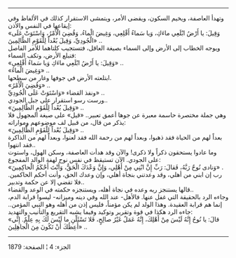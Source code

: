 ------------------------------------------------------------------------

وتهدأ العاصفة، ويخيم السكون، ويقضى الأمر، ويتمشى الاستقرار كذلك في
الألفاظ وفي إيقاعها في النفس والأذن:  
«وَقِيلَ: يا أَرْضُ ابْلَعِي ماءَكِ، وَيا سَماءُ أَقْلِعِي، وَغِيضَ الْماءُ، وَقُضِيَ الْأَمْرُ، وَاسْتَوَتْ
عَلَى الْجُودِيِّ، وَقِيلَ بُعْداً لِلْقَوْمِ الظَّالِمِينَ» ..  
ويوجه الخطاب إلى الأرض وإلى السماء بصيغة العاقل، فتستجيب كلتاهما للأمر
الفاصل فتبلع الأرض، وتكف السماء:  
«وَقِيلَ: يا أَرْضُ ابْلَعِي ماءَكِ وَيا سَماءُ أَقْلِعِي» ..  
«وَغِيضَ الْماءُ» ..  
ابتلعته الأرض في جوفها وغار من سطحها.  
«وَقُضِيَ الْأَمْرُ» ..  
ونفذ القضاء «وَاسْتَوَتْ عَلَى الْجُودِيِّ» ..  
ورست رسو استقرار على جبل الجودي..  
«وَقِيلَ بُعْداً لِلْقَوْمِ الظَّالِمِينَ» ..  
وهي جملة مختصرة حاسمة معبرة عن جوها أعمق تعبير.. «قيل» على صيغة المجهول
فلا يذكر من قال، من قبيل لف موضوعهم ومواراته:  
«وَقِيلَ بُعْداً لِلْقَوْمِ الظَّالِمِينَ» ..  
بعداً لهم من الحياة فقد ذهبوا، وبعداً لهم من رحمة الله فقد لعنوا، وبعداً
لهم من الذاكرة فقد انتهوا..  
وما عادوا يستحقون ذكراً ولا ذكرى! والآن وقد هدأت العاصفة، وسكن الهول،
واستوت على الجودي. الآن تستيقظ في نفس نوح لهفة الوالد المفجوع:  
«وَنادى نُوحٌ رَبَّهُ، فَقالَ: رَبِّ إِنَّ ابْنِي مِنْ أَهْلِي، وَإِنَّ وَعْدَكَ الْحَقُّ، وَأَنْتَ أَحْكَمُ
الْحاكِمِينَ» .  
رب إن ابني من أهلي، وقد وعدتني بنجاة أهلي، وإن وعدك الحق، وأنت أحكم
الحاكمين. فلا تقضي إلا عن حكمة وتدبير..  
قالها يستنجز ربه وعده في نجاة أهله، ويستنجزه حكمته في الوعد والقضاء..  
وجاءه الرد بالحقيقة التي غفل عنها. فالأهل- عند الله وفي دينه وميزانه-
ليسوا قرابة الدم، إنما هم قرابة العقيدة. وهذا الولد لم يكن مؤمناً، فليس
إذن من أهله وهو النبي المؤمن.. جاءه الرد هكذا في قوة وتقرير وتوكيد وفيما
يشبه التقريع والتأنيب والتهديد:  
«قالَ: يا نُوحُ إِنَّهُ لَيْسَ مِنْ أَهْلِكَ، إِنَّهُ عَمَلٌ غَيْرُ صالِحٍ، فَلا تَسْئَلْنِ ما لَيْسَ لَكَ بِهِ
عِلْمٌ. إِنِّي أَعِظُكَ أَنْ تَكُونَ مِنَ الْجاهِلِينَ» ..

------------------------------------------------------------------------

الجزء: 4 ¦ الصفحة: 1879
